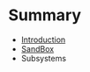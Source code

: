 # Summary

* [Introduction](documentation/Introduction.md)
* [SandBox](documentation/Sandbox.md)
* Subsystems

